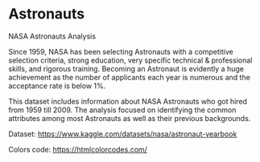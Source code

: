 # Astronauts
NASA Astronauts Analysis

Since 1959, NASA has been selecting Astronauts with a competitive selection criteria, strong education, very specific technical & professional skills, and rigorous training. Becoming an Astronaut is evidently a huge achievement as the number of applicants each year is numerous and the acceptance rate is below 1%.

This dataset includes information about NASA Astronauts who got hired from 1959 till 2009. The analysis focused on identifying the common attributes among most Astronauts as well as their previous backgrounds.

Dataset: https://www.kaggle.com/datasets/nasa/astronaut-yearbook

Colors code: https://htmlcolorcodes.com/
